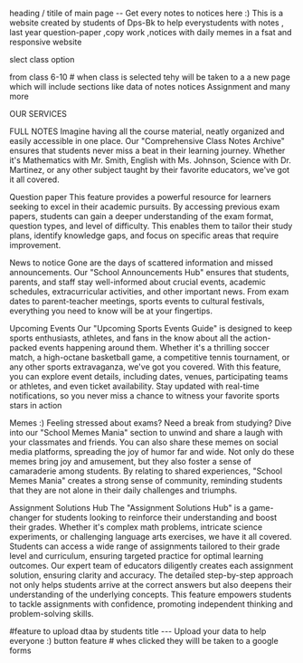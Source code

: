 heading / titile of main page -- Get every notes to notices here :)
This is a website created by students of Dps-Bk to help everystudents with notes , last year question-paper ,copy work ,notices with daily memes in a fsat and responsive website

slect class option 

from class 6-10 # when class is selected tehy will be taken to a a new page which will include sections like data of notes notices Assignment and many more 


OUR SERVICES


FULL NOTES
Imagine having all the course material, neatly organized and easily accessible in one place. Our "Comprehensive Class Notes Archive" ensures that students never miss a beat in their learning journey. Whether it's Mathematics with Mr. Smith, English with Ms. Johnson, Science with Dr. Martinez, or any other subject taught by their favorite educators, we've got it all covered.



Question paper
This feature provides a powerful resource for learners seeking to excel in their academic pursuits. By accessing previous exam papers, students can gain a deeper understanding of the exam format, question types, and level of difficulty. This enables them to tailor their study plans, identify knowledge gaps, and focus on specific areas that require improvement.



News to notice
Gone are the days of scattered information and missed announcements. Our "School Announcements Hub" ensures that students, parents, and staff stay well-informed about crucial events, academic schedules, extracurricular activities, and other important news. From exam dates to parent-teacher meetings, sports events to cultural festivals, everything you need to know will be at your fingertips.



Upcoming Events
Our "Upcoming Sports Events Guide" is designed to keep sports enthusiasts, athletes, and fans in the know about all the action-packed events happening around them. Whether it's a thrilling soccer match, a high-octane basketball game, a competitive tennis tournament, or any other sports extravaganza, we've got you covered. With this feature, you can explore event details, including dates, venues, participating teams or athletes, and even ticket availability. Stay updated with real-time notifications, so you never miss a chance to witness your favorite sports stars in action



Memes :)
Feeling stressed about exams? Need a break from studying? Dive into our "School Memes Mania" section to unwind and share a laugh with your classmates and friends. You can also share these memes on social media platforms, spreading the joy of humor far and wide. Not only do these memes bring joy and amusement, but they also foster a sense of camaraderie among students. By relating to shared experiences, "School Memes Mania" creates a strong sense of community, reminding students that they are not alone in their daily challenges and triumphs.



Assignment Solutions Hub
The "Assignment Solutions Hub" is a game-changer for students looking to reinforce their understanding and boost their grades. Whether it's complex math problems, intricate science experiments, or challenging language arts exercises, we have it all covered. Students can access a wide range of assignments tailored to their grade level and curriculum, ensuring targeted practice for optimal learning outcomes. Our expert team of educators diligently creates each assignment solution, ensuring clarity and accuracy. The detailed step-by-step approach not only helps students arrive at the correct answers but also deepens their understanding of the underlying concepts. This feature empowers students to tackle assignments with confidence, promoting independent thinking and problem-solving skills.



#feature to upload dtaa by students 
title --- Upload your data to help everyone :)
button feature # whes clicked they willl be taken to a google forms 
